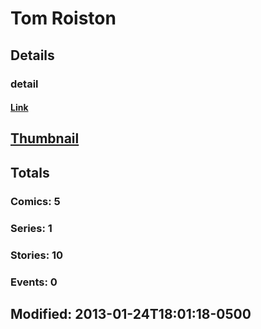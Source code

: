 # Tom  Roiston 
## Details
### detail
#### [Link](http://marvel.com/comics/creators/6163/tom_roiston?utm_campaign=apiRef&utm_source=225578a89fc76f3d20fbffda5d17a88d)
## [Thumbnail](http://i.annihil.us/u/prod/marvel/i/mg/b/40/image_not_available.jpg)
## Totals
### Comics: 5
### Series: 1
### Stories: 10
### Events: 0
## Modified: 2013-01-24T18:01:18-0500